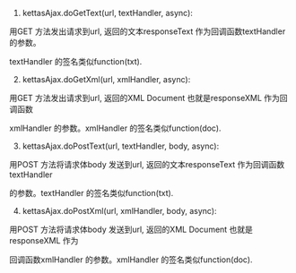1. kettasAjax.doGetText(url, textHandler, async):
用GET 方法发出请求到url, 返回的文本responseText 作为回调函数textHandler 的参数。
textHandler 的签名类似function(txt).
2. kettasAjax.doGetXml(url, xmlHandler, async):
用GET 方法发出请求到url, 返回的XML Document 也就是responseXML 作为回调函数
xmlHandler 的参数。xmlHandler 的签名类似function(doc).
3. kettasAjax.doPostText(url, textHandler, body, async):
用POST 方法将请求体body 发送到url, 返回的文本responseText 作为回调函数textHandler
的参数。textHandler 的签名类似function(txt).
4. kettasAjax.doPostXml(url, xmlHandler, body, async):
用POST 方法将请求体body 发送到url, 返回的XML Document 也就是responseXML 作为
回调函数xmlHandler 的参数。xmlHandler 的签名类似function(doc).